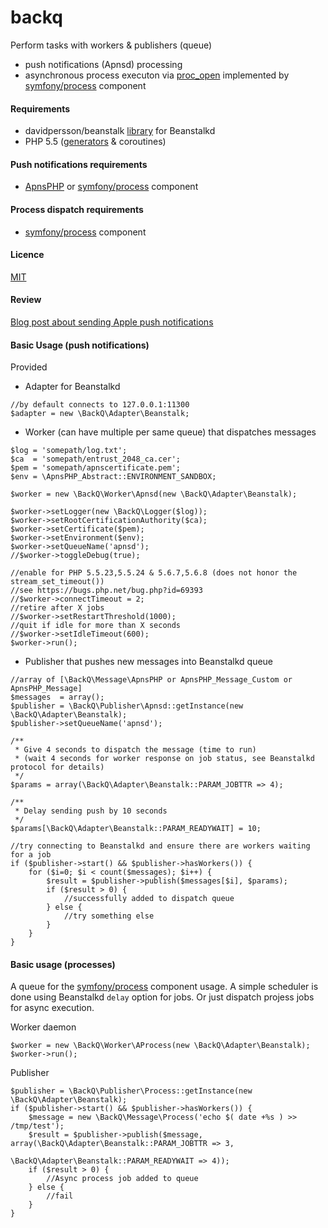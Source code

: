backq
=====

Perform tasks with workers &amp; publishers (queue)

* push notifications (Apnsd) processing 
* asynchronous process executon via [proc_open](http://php.net/manual/en/function.proc-open.php) implemented by [symfony/process](http://symfony.com/doc/current/components/process.html) component

#### Requirements

* davidpersson/beanstalk [library](https://github.com/davidpersson/beanstalk) for Beanstalkd 
* PHP 5.5 ([generators](http://php.net/manual/en/language.generators.overview.php) & coroutines)

#### Push notifications requirements

* [ApnsPHP](https://github.com/duccio/ApnsPHP/) or [symfony/process](http://symfony.com/doc/current/components/process.html) component

#### Process dispatch requirements
 
* [symfony/process](http://symfony.com/doc/current/components/process.html) component
  
#### Licence
[MIT](http://opensource.org/licenses/MIT)

#### Review

[Blog post about sending Apple push notifications](http://moar.sshilko.com/2014/09/09/APNS-Workers/) 

#### Basic Usage (push notifications)

Provided

* Adapter for Beanstalkd

```
//by default connects to 127.0.0.1:11300
$adapter = new \BackQ\Adapter\Beanstalk;
```

* Worker (can have multiple per same queue) that dispatches messages

```
$log = 'somepath/log.txt';
$ca  = 'somepath/entrust_2048_ca.cer';
$pem = 'somepath/apnscertificate.pem';
$env = \ApnsPHP_Abstract::ENVIRONMENT_SANDBOX;

$worker = new \BackQ\Worker\Apnsd(new \BackQ\Adapter\Beanstalk);

$worker->setLogger(new \BackQ\Logger($log));
$worker->setRootCertificationAuthority($ca);
$worker->setCertificate($pem);
$worker->setEnvironment($env);
$worker->setQueueName('apnsd');
//$worker->toggleDebug(true);

//enable for PHP 5.5.23,5.5.24 & 5.6.7,5.6.8 (does not honor the stream_set_timeout())
//see https://bugs.php.net/bug.php?id=69393
//$worker->connectTimeout = 2;
//retire after X jobs
//$worker->setRestartThreshold(1000);
//quit if idle for more than X seconds
//$worker->setIdleTimeout(600);
$worker->run();
```

* Publisher that pushes new messages into Beanstalkd queue

```
//array of [\BackQ\Message\ApnsPHP or ApnsPHP_Message_Custom or ApnsPHP_Message]
$messages  = array();
$publisher = \BackQ\Publisher\Apnsd::getInstance(new \BackQ\Adapter\Beanstalk);
$publisher->setQueueName('apnsd');

/**
 * Give 4 seconds to dispatch the message (time to run)
 * (wait 4 seconds for worker response on job status, see Beanstalkd protocol for details)
 */
$params = array(\BackQ\Adapter\Beanstalk::PARAM_JOBTTR => 4);

/**
 * Delay sending push by 10 seconds
 */
$params[\BackQ\Adapter\Beanstalk::PARAM_READYWAIT] = 10;

//try connecting to Beanstalkd and ensure there are workers waiting for a job
if ($publisher->start() && $publisher->hasWorkers()) {
    for ($i=0; $i < count($messages); $i++) {
        $result = $publisher->publish($messages[$i], $params);
        if ($result > 0) {
            //successfully added to dispatch queue
        } else {
            //try something else
        }
    }
}
```

#### Basic usage (processes)

A queue for the [symfony/process](http://symfony.com/doc/current/components/process.html) component usage.
A simple scheduler is done using Beanstalkd `delay` option for jobs. Or just dispatch projess jobs for async execution.

Worker daemon
```
$worker = new \BackQ\Worker\AProcess(new \BackQ\Adapter\Beanstalk);
$worker->run();
```

Publisher
```
$publisher = \BackQ\Publisher\Process::getInstance(new \BackQ\Adapter\Beanstalk);
if ($publisher->start() && $publisher->hasWorkers()) {
    $message = new \BackQ\Message\Process('echo $( date +%s ) >> /tmp/test');
    $result = $publisher->publish($message, array(\BackQ\Adapter\Beanstalk::PARAM_JOBTTR => 3,
                                                  \BackQ\Adapter\Beanstalk::PARAM_READYWAIT => 4));
    if ($result > 0) {
        //Async process job added to queue
    } else {
        //fail
    }
}
```







